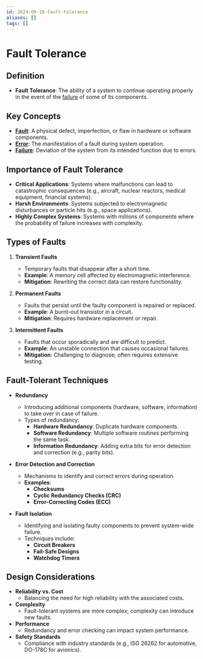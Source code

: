 ```yaml
---
id: 2024-09-10-fault-tolerance
aliases: []
tags: []
---
```


# Fault Tolerance

## Definition

- **Fault Tolerance**: The ability of a system to continue operating properly in the event of the [failure](2024-09-24-failure.md) of some of its components.

## Key Concepts

- **[Fault](2024-09-24-fault.md)**: A physical defect, imperfection, or flaw in hardware or software components.
- **[Error](2024-09-24-error.md)**: The manifestation of a fault during system operation.
- **[Failure](2024-09-24-failure.md)**: Deviation of the system from its intended function due to errors.

## Importance of Fault Tolerance

- **Critical Applications**: Systems where malfunctions can lead to catastrophic consequences (e.g., aircraft, nuclear reactors, medical equipment, financial systems).
- **Harsh Environments**: Systems subjected to electromagnetic disturbances or particle hits (e.g., space applications).
- **Highly Complex Systems**: Systems with millions of components where the probability of failure increases with complexity.

## Types of Faults

1. **Transient Faults**

   - Temporary faults that disappear after a short time.
   - **Example**: A memory cell affected by electromagnetic interference.
   - **Mitigation**: Rewriting the correct data can restore functionality.

2. **Permanent Faults**

   - Faults that persist until the faulty component is repaired or replaced.
   - **Example**: A burnt-out transistor in a circuit.
   - **Mitigation**: Requires hardware replacement or repair.

3. **Intermittent Faults**
   - Faults that occur sporadically and are difficult to predict.
   - **Example**: An unstable connection that causes occasional failures.
   - **Mitigation**: Challenging to diagnose; often requires extensive testing.

## Fault-Tolerant Techniques

- **Redundancy**

  - Introducing additional components (hardware, software, information) to take over in case of failure.
  - Types of redundancy:
    - **Hardware Redundancy**: Duplicate hardware components.
    - **Software Redundancy**: Multiple software routines performing the same task.
    - **Information Redundancy**: Adding extra bits for error detection and correction (e.g., parity bits).

- **Error Detection and Correction**

  - Mechanisms to identify and correct errors during operation.
  - **Examples**:
    - **Checksums**
    - **Cyclic Redundancy Checks (CRC)**
    - **Error-Correcting Codes (ECC)**

- **Fault Isolation**
  - Identifying and isolating faulty components to prevent system-wide failure.
  - Techniques include:
    - **Circuit Breakers**
    - **Fail-Safe Designs**
    - **Watchdog Timers**

## Design Considerations

- **Reliability vs. Cost**
  - Balancing the need for high reliability with the associated costs.
- **Complexity**
  - Fault-tolerant systems are more complex; complexity can introduce new faults.
- **Performance**
  - Redundancy and error checking can impact system performance.
- **Safety Standards**
  - Compliance with industry standards (e.g., ISO 26262 for automotive, DO-178C for avionics).
